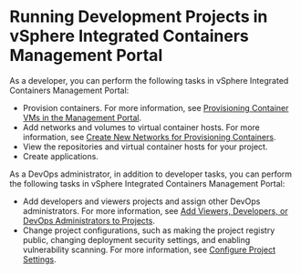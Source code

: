 # Running Development Projects in vSphere Integrated Containers Management Portal #

As a developer, you can perform the following tasks in vSphere Integrated Containers Management Portal:

- Provision containers. For more information, see [Provisioning Container VMs in the Management Portal](provision_containers_portal.html).
- Add networks and volumes to virtual container hosts. For more information, see [Create New Networks for Provisioning Containers](create_network.html).
- View the repositories and virtual container hosts for your project.
- Create applications.

As a DevOps administrator, in addition to developer tasks, you can perform the following tasks in vSphere Integrated Containers Management Portal:

- Add developers and viewers projects and assign other DevOps administrators. For more information, see [Add Viewers, Developers, or DevOps Administrators to Projects](../vic_cloud_admin/add_users.html).
- Change project configurations, such as making the project registry public, changing deployment security settings, and enabling vulnerability scanning. For more information, see [Configure Project Settings](../vic_cloud_admin/manage_projects.html).


